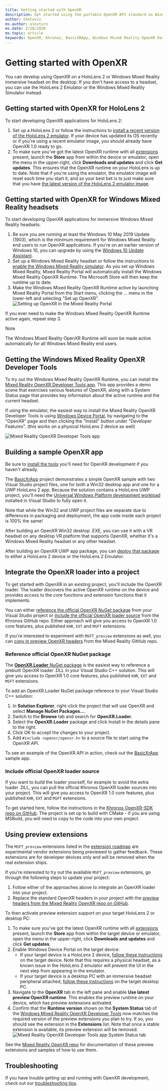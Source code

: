 ```yaml
---
title: Getting started with OpenXR
description: Get started using the portable OpenXR API standard on Windows Mixed Reality and HoloLens 2 headsets.
author: thetuvix
ms.author: alexturn
ms.date: 2/28/2020
ms.topic: article
keywords: OpenXR, Khronos, BasicXRApp, Windows Mixed Reality OpenXR Developer Tools, DirectX, native, native app, custom engine, middleware, getting started, 101, preview extensions, OpenXR runtime version, system status
---
```




# Getting started with OpenXR

You can develop using OpenXR on a HoloLens 2 or Windows Mixed Reality immersive headset on the desktop.  If you don't have access to a headset, you can use the HoloLens 2 Emulator or the Windows Mixed Reality Simulator instead.

## Getting started with OpenXR for HoloLens 2

To start developing OpenXR applications for HoloLens 2:

1. Set up a HoloLens 2 or follow the instructions to [install a recent version of the HoloLens 2 emulator](using-the-hololens-emulator.md).  If your device has updated its OS recently or if you're using a recent emulator image, you should already have OpenXR 1.0 ready to go.
1. To make sure you've got the latest OpenXR runtime with all [extensions](openxr.md#roadmap) present, launch the **Store** app from within the device or emulator, open the menu in the upper-right, click **Downloads and updates** and click **Get updates**.  This ensures that the OpenXR runtime on your HoloLens is up to date.  Note that if you're using the emulator, the emulator image will reset each time you start it, and so your best bet is to just make sure that you have [the latest version of the HoloLens 2 emulator image](using-the-hololens-emulator.md).

## Getting started with OpenXR for Windows Mixed Reality headsets

To start developing OpenXR applications for immersive Windows Mixed Reality headsets:

1. Be sure you are running at least the Windows 10 May 2019 Update (1903), which is the minimum requirement for Windows Mixed Reality end users to run OpenXR applications.  If you're on an earlier version of Windows 10, you can upgrade by using the <a href="https://www.microsoft.com/software-download/windows10" target="_blank">Windows 10 Update Assistant</a>.
2. Set up a Windows Mixed Reality headset or follow the instructions to [enable the Windows Mixed Reality simulator](using-the-windows-mixed-reality-simulator.md).  As you set up Windows Mixed Reality, Mixed Reality Portal will automatically install the Windows Mixed Reality OpenXR Runtime.  The Microsoft Store will then keep the runtime up to date.
3. Make the Windows Mixed Reality OpenXR Runtime active by launching Mixed Reality Portal from the Start menu, clicking the ... menu in the lower-left and selecting "Set up OpenXR".<br>
![Setting up OpenXR in the Mixed Reality Portal](images/mixed-reality-portal-set-up-openxr.png)

If you ever need to make the Windows Mixed Reality OpenXR Runtime active again, repeat step 3.

> [!NOTE]
> The Windows Mixed Reality OpenXR Runtime will soon be made active automatically for all Windows Mixed Reality end users.

## Getting the Windows Mixed Reality OpenXR Developer Tools

To try out the Windows Mixed Reality OpenXR Runtime, you can install the <a href="https://www.microsoft.com/store/productId/9n5cvvl23qbt" target="_blank">Mixed Reality OpenXR Developer Tools app</a>.  This app provides a demo scene that exercises various features of OpenXR, along with a System Status page that provides key information about the active runtime and the current headset.

If using the emulator, the easiest way to install the Mixed Reality OpenXR Developer Tools is using [Windows Device Portal](using-the-windows-device-portal.md), by navigating to the "OpenXR" page and then clicking the "Install" button under "Developer Features". (this works on a physical HoloLens 2 device as well)

![Mixed Reality OpenXR Developer Tools app](images/mixed-reality-openxr-developer-tools.png)

## Building a sample OpenXR app

Be sure to [install the tools](install-the-tools.md) you'll need for OpenXR development if you haven't already.

The <a href="https://github.com/microsoft/OpenXR-MixedReality/tree/master/samples/BasicXrApp" target="_blank">BasicXrApp</a> project demonstrates a simple OpenXR sample with two Visual Studio project files, one for both a Win32 desktop app and one for a UWP HoloLens 2 app.  Because the solution contains a HoloLens UWP project, you'll need the [Universal Windows Platform development workload](install-the-tools.md#installation-checklist) installed in Visual Studio to fully open it.

Note that while the Win32 and UWP project files are separate due to differences in packaging and deployment, the app code inside each project is 100% the same!

After building an OpenXR Win32 desktop .EXE, you can use it with a VR headset on any desktop VR platform that supports OpenXR, whether it's a Windows Mixed Reality headset or any other headset.

After building an OpenXR UWP app package, you can [deploy that package](using-visual-studio.md) to either a HoloLens 2 device or the HoloLens 2 Emulator.

## Integrate the OpenXR loader into a project

To get started with OpenXR in an existing project, you'll include the OpenXR loader.  The loader discovers the active OpenXR runtime on the device and provides access to the core functions and extension functions that it implements.

You can either [reference the official OpenXR NuGet package](#reference-official-openxr-nuget-package) from your Visual Studio project or [include the official OpenXR loader source](#include-official-openxr-loader-source)  from the Khronos GitHub repo.  Either approach will give you access to OpenXR 1.0 core features, plus published `KHR`, `EXT` and `MSFT` extensions.

If you're interested to experiment with `MSFT_preview` extensions as well, you can [copy in preview OpenXR headers](#using-preview-extensions) from the Mixed Reality GitHub repo.

### Reference official OpenXR NuGet package

The <a href="https://www.nuget.org/packages/OpenXR.Loader/" target="_blank">**OpenXR.Loader** NuGet package</a> is the easiest way to reference a prebuilt OpenXR loader .DLL in your Visual Studio C++ solution.  This will give you access to OpenXR 1.0 core features, plus published `KHR`, `EXT` and `MSFT` extensions.

To add an OpenXR.Loader NuGet package reference to your Visual Studio C++ solution:
1. In **Solution Explorer**, right-click the project that will use OpenXR and select **Manage NuGet Packages...**.
1. Switch to the **Browse** tab and search for **OpenXR.Loader**.
1. Select the **OpenXR.Loader** package and click Install in the details pane to the right.
1. Click OK to accept the changes to your project.
1. Add `#include <openxr/openxr.h>` to a source file to start using the OpenXR API.

To see an example of the OpenXR API in action, check out the <a href="https://github.com/microsoft/OpenXR-MixedReality/tree/master/samples/BasicXrApp" target="_blank">BasicXrApp</a> sample app.

### Include official OpenXR loader source

If you want to build the loader yourself, for example to avoid the extra loader .DLL, you can pull the official Khronos OpenXR loader sources into your project.  This will give you access to OpenXR 1.0 core features, plus published `KHR`, `EXT` and `MSFT` extensions.

To get started here, follow the instructions in the <a href="https://github.com/KhronosGroup/OpenXR-SDK" target="_blank">Khronos OpenXR-SDK repo on GitHub</a>.  The project is set up to build with CMake - if you are using MSBuild, you will need to copy to the code into your own project.

## Using preview extensions

The `MSFT_preview` extensions listed in the [extension roadmap](openxr.md#roadmap) are experimental vendor extensions being previewed to gather feedback.  These extensions are for developer devices only and will be removed when the real extension ships.

If you're interested to try out the available `MSFT_preview` extensions, go through the following steps to update your project:
1. Follow either of the approaches above to integrate an OpenXR loader into your project.
1. Replace the standard OpenXR headers in your project with the <a href="https://github.com/microsoft/OpenXR-MixedReality/tree/master/openxr_preview/include/openxr" target="_blank">preview headers from the Mixed Reality OpenXR repo on GitHub</a>.

To then activate preview extension support on your target HoloLens 2 or desktop PC:
  1. To make sure you've got the latest OpenXR runtime with all [extensions](openxr.md#roadmap) present, launch the **Store** app from within the target device or emulator, open the menu in the upper-right, click **Downloads and updates** and click **Get updates**.
  1. Enable Windows Device Portal on the target device:
     * If your target device is a HoloLens 2 device, [follow these instructions](using-the-windows-device-portal.md) on the target device.  Note that this requires a physical headset, as a known issue in the HoloLens 2 emulator will prevent the UI in the next step from appearing in the emulator.
     * If your target device is a desktop PC with an immersive headset peripheral attached, <a href="https://docs.microsoft.com/windows/uwp/debug-test-perf/device-portal-desktop#set-up-device-portal-on-windows-desktop" target="_blank">follow these instructions</a> on the target desktop PC.
  1. Navigate to the **OpenXR** tab in the left pane and enable **Use latest preview OpenXR runtime**.  This enables the preview runtime on your device, which has preview extensions activated.
  1. Confirm that the **Runtime version** shown on the **System Status** tab of the [Windows Mixed Reality OpenXR Developer Tools](openxr-getting-started.md#getting-the-windows-mixed-reality-openxr-developer-tools) now matches the required version of the preview extensions you plan to try.  If so, you should see the extension in the **Extensions** list.  Note that once a stable extension is available, its preview extension will be removed.<br />
     ![Mixed Reality OpenXR Developer Tools app System Status tab](images/mixed-reality-openxr-developer-tools-status.png)

See the <a href="https://github.com/microsoft/OpenXR-MixedReality#openxr-preview-extensions" target="_blank">Mixed Reality OpenXR repo</a> for documentation of these preview extensions and samples of how to use them.

## Troubleshooting

If you have trouble getting up and running with OpenXR development, check out our [troubleshooting tips](openxr-troubleshooting.md).